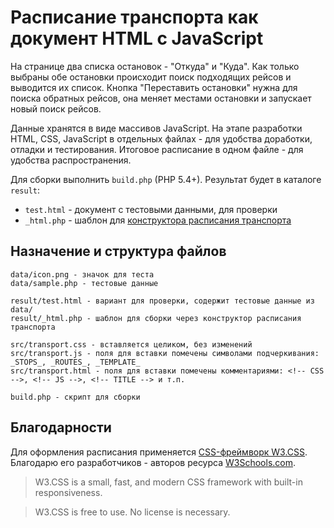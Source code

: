 Расписание транспорта как документ HTML с JavaScript
====================================================

На странице два списка остановок - "Откуда" и "Куда". Как только выбраны обе остановки происходит поиск подходящих рейсов и выводится их список. Кнопка "Переставить остановки" нужна для поиска обратных рейсов, она меняет местами остановки и запускает новый поиск рейсов.

Данные хранятся в виде массивов JavaScript. На этапе разработки HTML, CSS, JavaScript в отдельных файлах - для удобства доработки, отладки и тестирования. Итоговое расписание в одном файле - для удобства распространения.

Для сборки выполнить `build.php` (PHP 5.4+). Результат будет в каталоге `result`:

* `test.html` - документ с тестовыми данными, для проверки
* `_html.php` - шаблон для [конструктора расписания транспорта](http://luxovicy.ru/transport)


Назначение и структура файлов
-----------------------------

~~~
data/icon.png - значок для теста
data/sample.php - тестовые данные

result/test.html - вариант для проверки, содержит тестовые данные из data/
result/_html.php - шаблон для сборки через конструктор расписания транспорта

src/transport.css - вставляется целиком, без изменений
src/transport.js - поля для вставки помечены символами подчеркивания: _STOPS_, _ROUTES_, _TEMPLATE_
src/transport.html - поля для вставки помечены комментариями: <!-- CSS -->, <!-- JS -->, <!-- TITLE --> и т.п.

build.php - скрипт для сборки
~~~


Благодарности
-------------

Для оформления расписания применяется [CSS-фреймворк W3.CSS](http://www.w3schools.com/w3css/). Благодарю его разработчиков - авторов ресурса [W3Schools.com](http://www.w3schools.com).

> W3.CSS is a small, fast, and modern CSS framework with built-in responsiveness.

> W3.CSS is free to use. No license is necessary.

